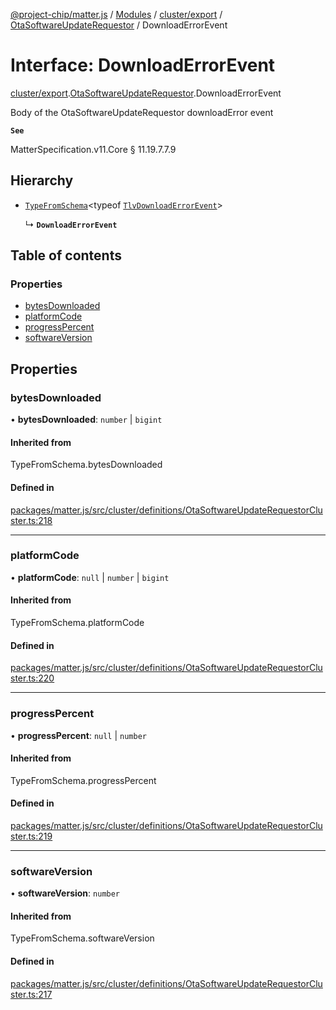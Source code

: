 [@project-chip/matter.js](../README.md) / [Modules](../modules.md) / [cluster/export](../modules/cluster_export.md) / [OtaSoftwareUpdateRequestor](../modules/cluster_export.OtaSoftwareUpdateRequestor.md) / DownloadErrorEvent

# Interface: DownloadErrorEvent

[cluster/export](../modules/cluster_export.md).[OtaSoftwareUpdateRequestor](../modules/cluster_export.OtaSoftwareUpdateRequestor.md).DownloadErrorEvent

Body of the OtaSoftwareUpdateRequestor downloadError event

**`See`**

MatterSpecification.v11.Core § 11.19.7.7.9

## Hierarchy

- [`TypeFromSchema`](../modules/tlv_export.md#typefromschema)\<typeof [`TlvDownloadErrorEvent`](../modules/cluster_export.OtaSoftwareUpdateRequestor.md#tlvdownloaderrorevent)\>

  ↳ **`DownloadErrorEvent`**

## Table of contents

### Properties

- [bytesDownloaded](cluster_export.OtaSoftwareUpdateRequestor.DownloadErrorEvent.md#bytesdownloaded)
- [platformCode](cluster_export.OtaSoftwareUpdateRequestor.DownloadErrorEvent.md#platformcode)
- [progressPercent](cluster_export.OtaSoftwareUpdateRequestor.DownloadErrorEvent.md#progresspercent)
- [softwareVersion](cluster_export.OtaSoftwareUpdateRequestor.DownloadErrorEvent.md#softwareversion)

## Properties

### bytesDownloaded

• **bytesDownloaded**: `number` \| `bigint`

#### Inherited from

TypeFromSchema.bytesDownloaded

#### Defined in

[packages/matter.js/src/cluster/definitions/OtaSoftwareUpdateRequestorCluster.ts:218](https://github.com/project-chip/matter.js/blob/558e12c94a201592c28c7bc0743705360b3e5ca6/packages/matter.js/src/cluster/definitions/OtaSoftwareUpdateRequestorCluster.ts#L218)

___

### platformCode

• **platformCode**: ``null`` \| `number` \| `bigint`

#### Inherited from

TypeFromSchema.platformCode

#### Defined in

[packages/matter.js/src/cluster/definitions/OtaSoftwareUpdateRequestorCluster.ts:220](https://github.com/project-chip/matter.js/blob/558e12c94a201592c28c7bc0743705360b3e5ca6/packages/matter.js/src/cluster/definitions/OtaSoftwareUpdateRequestorCluster.ts#L220)

___

### progressPercent

• **progressPercent**: ``null`` \| `number`

#### Inherited from

TypeFromSchema.progressPercent

#### Defined in

[packages/matter.js/src/cluster/definitions/OtaSoftwareUpdateRequestorCluster.ts:219](https://github.com/project-chip/matter.js/blob/558e12c94a201592c28c7bc0743705360b3e5ca6/packages/matter.js/src/cluster/definitions/OtaSoftwareUpdateRequestorCluster.ts#L219)

___

### softwareVersion

• **softwareVersion**: `number`

#### Inherited from

TypeFromSchema.softwareVersion

#### Defined in

[packages/matter.js/src/cluster/definitions/OtaSoftwareUpdateRequestorCluster.ts:217](https://github.com/project-chip/matter.js/blob/558e12c94a201592c28c7bc0743705360b3e5ca6/packages/matter.js/src/cluster/definitions/OtaSoftwareUpdateRequestorCluster.ts#L217)
